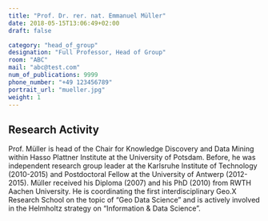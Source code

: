 ```yaml
---
title: "Prof. Dr. rer. nat. Emmanuel Müller"
date: 2018-05-15T13:06:49+02:00
draft: false

category: "head_of_group"
designation: "Full Professor, Head of Group"
room: "ABC"
mail: "abc@test.com"
num_of_publications: 9999
phone_number: "+49 123456789"
portrait_url: "mueller.jpg"
weight: 1
---
```

## Research Activity

Prof. Müller is head of the Chair for Knowledge Discovery and Data Mining within Hasso Plattner Institute at the University of Potsdam. Before, he was independent research group leader at the Karlsruhe Institute of Technology (2010-2015) and Postdoctoral Fellow at the University of Antwerp (2012-2015).  Müller received his Diploma (2007) and his PhD (2010) from RWTH Aachen University. He is coordinating the first interdisciplinary Geo.X Research School on the topic of “Geo Data Science” and is actively involved in the Helmholtz strategy on “Information & Data Science”.